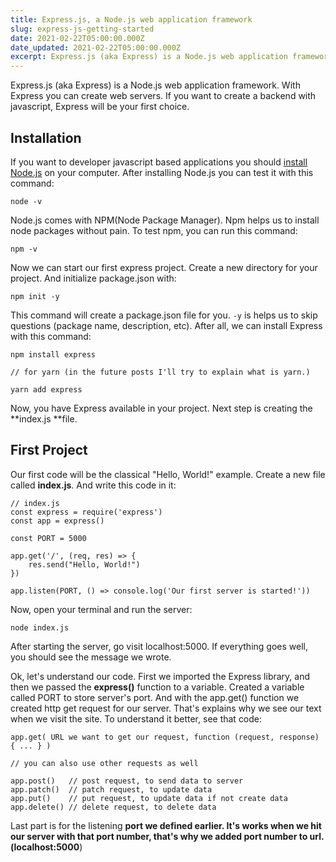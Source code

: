```yaml
---
title: Express.js, a Node.js web application framework
slug: express-js-getting-started
date: 2021-02-22T05:00:00.000Z
date_updated: 2021-02-22T05:00:00.000Z
excerpt: Express.js (aka Express) is a Node.js web application framework. With Express you can create web servers.
---
```


Express.js (aka Express) is a Node.js web application framework. With Express you can create web servers. If you want to create a backend with javascript, Express will be your first choice.

## Installation

If you want to developer javascript based applications you should [install Node.js](https://nodejs.org/en/) on your computer. After installing Node.js you can test it with this command:

    node -v
    

Node.js comes with NPM(Node Package Manager). Npm helps us to install node packages without pain. To test npm, you can run this command:

    npm -v
    

Now we can start our first express project. Create a new directory for your project. And initialize package.json with:

    npm init -y
    

This command will create a package.json file for you. `-y` is helps us to skip questions (package name, description, etc). After all, we can install Express with this command:

    npm install express
    
    // for yarn (in the future posts I'll try to explain what is yarn.)
    
    yarn add express
    
    

Now, you have Express available in your project. Next step is creating the **index.js **file.

## First Project

Our first code will be the classical "Hello, World!" example. Create a new file called **index.js**. And write this code in it:

    // index.js
    const express = require('express')
    const app = express()
    
    const PORT = 5000
    
    app.get('/', (req, res) => {
        res.send("Hello, World!")
    })
    
    app.listen(PORT, () => console.log('Our first server is started!'))
    

Now, open your terminal and run the server:

    node index.js
    

After starting the server, go visit localhost:5000. If everything goes well, you should see the message we wrote.

Ok, let's understand our code. First we imported the Express library, and then we passed the **express()** function to a variable. Created a variable called PORT to store server's port. And with the app.get() function we created http get request for our server. That's explains why we see our text when we visit the site. To understand it better, see that code:

    app.get( URL we want to get our request, function (request, response) { ... } )
    
    // you can also use other requests as well
    
    app.post()   // post request, to send data to server
    app.patch()  // patch request, to update data
    app.put()    // put request, to update data if not create data
    app.delete() // delete request, to delete data
    

Last part is for the listening **port **we defined earlier. It's works when we hit our server with that port number, that's why we added port number to url. (localhost**:5000**)
